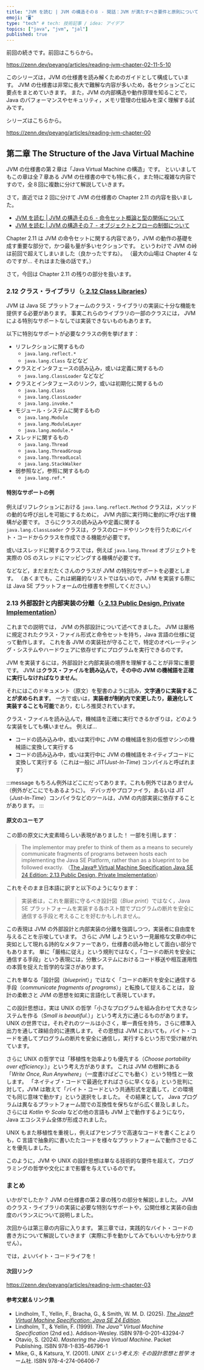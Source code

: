 ```yaml
---
title: "JVM を読む | JVM の構造その８ - 閑話：JVM が満たすべき要件と原則について"
emoji: "🖥"
type: "tech" # tech: 技術記事 / idea: アイデア
topics: ["java", "jvm", "jal"]
published: true
---
```


前回の続きです。前回はこちらから。

https://zenn.dev/peyang/articles/reading-jvm-chapter-02-11-5-10

このシリーズは，JVM の仕様書を読み解くためのガイドとして構成しています。
JVM の仕様書は非常に長大で難解な内容が多いため，各セクションごとに要点をまとめていきます。
また，JVM の内部構造や動作原理を知ることで，Java のパフォーマンスやセキュリティ，メモリ管理の仕組みを深く理解する試みです。

シリーズはこちらから。

https://zenn.dev/peyang/articles/reading-jvm-chapter-00

## 第二章 The Structure of the Java Virtual Machine

JVM の仕様書の第２章は「Java Virtual Machine の構造」です。
といいましてもこの章は全７章ある JVM の仕様書の中でも特に長く，また特に複雑な内容ですので，全８回に複数に分けて解説していきます。

さて，直近では 2 回に分けて JVM の仕様書の Chapter 2.11 の内容を扱いました。
- [JVM を読む | JVM の構造その６ - 命令セット概論と型の関係について](https://zenn.dev/peyang/articles/reading-jvm-chapter-02-11-1-4)
- [JVM を読む | JVM の構造その７ - オブジェクトとフローの制御について](https://zenn.dev/peyang/articles/reading-jvm-chapter-02-11-5-10)

Chapter 2.11 は JVM の命令セットに関する内容であり，JVM の動作の基礎を成す重要な部分で，かつ最も量が多いセクションです。
というわけで JVM の峠は前回で超えてしまいました（良かったですね）。
（最大の山場は Chapter 4 なのですが… それはまた後の話です。）

さて，今回は Chapter 2.11 の残りの部分を扱います。

### 2.12 クラス・ライブラリ（[› 2.12 Class Libraries](https://docs.oracle.com/javase/specs/jvms/se24/html/jvms-2.html#jvms-2.12)）

JVM は Java SE プラットフォームのクラス・ライブラリの実装に十分な機能を提供する必要があります。
事実これらのライブラリの一部のクラスには， JVM による特別なサポートなしでは実装できないものもあります。

以下に特別なサポートが必要なクラスの例を挙げます：

+ リフレクションに関するもの
  - `java.lang.reflect.*`
  - `java.lang.Class`
  などなど
+ クラスとインタフェースの読み込み，或いは定義に関するもの
  - `java.lang.ClassLoader`
  などなど
+ クラスとインタフェースのリンク，或いは初期化に関するもの
  - `java.lang.Class`
  - `java.lang.ClassLoader`
  - `java.lang.invoke.*`
+ モジュール・システムに関するもの
  - `java.lang.Module`
  - `java.lang.ModuleLayer`
  - `java.lang.module.*`
+ スレッドに関するもの
  - `java.lang.Thread`
  - `java.lang.ThreadGroup`
  - `java.lang.ThreadLocal`
  - `java.lang.StackWalker`
+ 弱参照など，参照に関するもの
  - `java.lang.ref.*`

#### 特別なサポートの例

例えばリフレクションにおける `java.lang.reflect.Method` クラスは，メソッドの動的な呼び出しを可能にするために， JVM 内部に実行時に動的に呼び出す機構が必要です。
さらにクラスの読み込みや定義に関する `java.lang.ClassLoader` クラスは，クラスのロードやリンクを行うためにバイト・コードからクラスを作成できる機能が必要です。

或いはスレッドに関するクラスでは，例えば `java.lang.Thread` オブジェクトを実際の OS のスレッドにマッピングする機構が必要です。

などなど，まだまだたくさんのクラスが JVM の特別なサポートを必要とします。
（あくまでも，これは網羅的なリストではないので，JVM を実装する際には Java SE プラットフォームの仕様書を参照してください。）

### 2.13 外部設計と内部実装の分離（[› 2.13 Public Design, Private Implementation](https://docs.oracle.com/javase/specs/jvms/se24/html/jvms-2.html#jvms-2.13)）

これまでの説明では， JVM の外部設計について述べてきました。
JVM は厳格に規定されたクラス・ファイル形式と命令セットを持ち，Java 言語の仕様に従って動作します。
これを各 JVM の実装社が守ることで，特定のオペレーティング・システムやハードウェアに依存せずにプログラムを実行できるのです。

JVM を実装するには，外部設計と内部実装の境界を理解することが非常に重要です。
JVM は**クラス・ファイルを読み込んで，その中の JVM の機械語を正確に実行しなければなりません**。

それにはこのドキュメント（原文）を聖書のように読み，**文字通りに実装することが求められます**。
一方で或いは，**実装者が制約内で変更したり，最適化して実装することも可能**であり，むしろ推奨されています。

クラス・ファイルを読み込んで，機械語を正確に実行できるかぎりは，どのような実装をしても構いません。
例えば…

+ コードの読み込み中，或いは実行中に JVM の機械語を別の仮想マシンの機械語に変換して実行する
+ コードの読み込み中，或いは実行中に JVM の機械語をネイティブコードに変換して実行する（これは一般に JIT(*Just-In-Time*) コンパイルと呼ばれます）

:::message
もちろん例外はどこにだってあります。これも例外ではありません（例外がどこにでもあるように）。
デバッガやプロファイラ，あるいは JIT（*Just-In-Time*）コンパイラなどのツールは，JVM の内部実装に依存することがあります。
:::

#### 原文のユーモア

この節の原文に大変素晴らしい表現がありました！
一部を引用します：

> The implementor may prefer to think of them as a means to securely communicate fragments of programs between hosts each implementing the Java SE Platform, rather than as a blueprint to be followed exactly.
> （[The Java® Virtual Machine Specification Java SE 24 Edition: 2.13 Public Design, Private Implementation](https://docs.oracle.com/javase/specs/jvms/se24/html/jvms-2.html#jvms-2.13)）

これをそのまま日本語に訳すと以下のようになります：
> 実装者は，これを厳密に守るべき設計図（*Blue print*）ではなく，Java SE プラットフォームを実装する各ホスト間でプログラムの断片を安全に通信する手段と考えることを好むかもしれません。

この表現は JVM の外部設計と内部実装の分離を強調しつつ，実装者に自由度を与えることを示唆しています。
さらに JVM しようという一見厳格な文章の中に突如として現れる詩的なメタファーであり，仕様書の読み物として面白い部分でもあります。
単に「厳格に従え」という規則ではなく，「コードの断片を安全に通信する手段」という表現には，分散システムにおけるコード移送や相互運用性の本質を捉えた哲学的な深さがあります。

これを単なる「設計図（*blueprint*）」ではなく「コードの断片を安全に通信する手段（*communicate fragments of programs*）」と転換して捉えることは，
設計の柔軟さと JVM の思想を如実に言語化して表現しています。

この設計思想は，実は UNIX の哲学「小さなプログラムを組み合わせて大きなシステムを作る（*Small is beautiful.*）」という考え方に通じるものがあります。
UNIX の世界では，それぞれのツールは小さく，単一責任を持ち，さらに標準入出力を通して疎結合的に連携します。
その思想は JVM においても，バイト・コードを通してプログラムの断片を安全に通信し，実行するという形で受け継がれています。

さらに UNIX の哲学では「移植性を効率よりも優先する（*Choose portability over efficiency.*）」という考え方があります。
これは JVM の根幹にある「*Write Once, Run Anywhere*」（一度書けばどこでも動く）という特性と一致します。
「ネイティブ・コードで最適化すればさらに早くなる」という批判に対して，JVM は敢えて「バイト・コードという共通形式を定義して，どの環境でも同じ意味で動かす」という選択をしました。
その結果として， Java プログラムは異なるプラットフォーム間での互換性を保ちながら広く普及しました。
さらには *Kotlin* や *Scala* などの他の言語も JVM 上で動作するようになり，Java エコシステム全体が形成されました。

UNIX もまた移植性を重視し，例えばアセンブラで高速なコードを書くことよりも，C 言語で抽象的に書いたたコードを様々なプラットフォームで動作させることを優先しました。

このように，JVM や UNIX の設計思想は単なる技術的な要件を超えて，プログラミングの哲学や文化にまで影響を与えているのです。

### まとめ

いかがでしたか？
JVM の仕様書の第２章の残りの部分を解説しました。
JVM のクラス・ライブラリの実装に必要な特別なサポートや，公開仕様と実装の自由度のバランスについて説明しました。

次回からは第三章の内容に入ります。
第三章では，実践的なバイト・コードの書き方について解説していきます（実際に手を動かしてみてもいいかも分かりません）。

では，よいバイト・コードライフを！

#### 次回リンク

https://zenn.dev/peyang/articles/reading-jvm-chapter-03

#### 参考文献＆リンク集

+ Lindholm, T., Yellin, F., Bracha, G., & Smith, W. M. D. (2025). [*The Java® Virtual Machine Specification: Java SE 24 Edition*](https://docs.oracle.com/javase/specs/jvms/se24/html/).
+ Lindholm, T., & Yellin, F. (1999). *The Java™ Virtual Machine Specification* (2nd ed.). Addison-Wesley. ISBN 978-0-201-43294-7
+ Otavio, S. (2024). *Mastering the Java Virtual Machine*.  Packet Publishing. ISBN 978-1-835-46796-1
+ Mike, G., & Katsura, Y. (2001). *UNIX という考え方: その設計思想と哲学* オーム社. ISBN 978-4-274-06406-7
